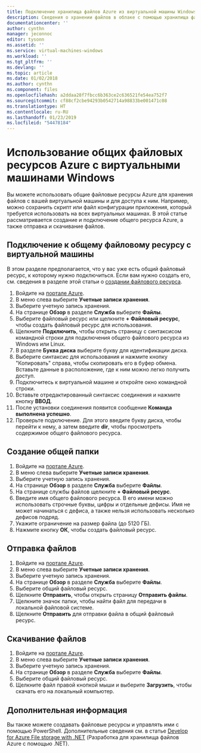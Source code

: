 ```yaml
---
title: Подключение хранилища файлов Azure из виртуальной машины Windows в Azure | Документация Майкрософт
description: Сведения о хранении файлов в облаке с помощью хранилища файлов Azure и подключение общих облачных файловых ресурсов из виртуальной машины Azure.
documentationcenter: ''
author: cynthn
manager: jeconnoc
editor: tysonn
ms.assetid: ''
ms.service: virtual-machines-windows
ms.workload: ''
ms.tgt_pltfrm: ''
ms.devlang: ''
ms.topic: article
ms.date: 01/02/2018
ms.author: cynthn
ms.component: files
ms.openlocfilehash: a2ddaa28f7fbcc6b363ce2c636521fe54ea752f7
ms.sourcegitcommit: cf88cf2cbe94293b0542714a98833be001471c08
ms.translationtype: HT
ms.contentlocale: ru-RU
ms.lasthandoff: 01/23/2019
ms.locfileid: "54478184"
---
```

# <a name="use-azure-file-shares-with-windows-vms"></a>Использование общих файловых ресурсов Azure с виртуальными машинами Windows 

Вы можете использовать общие файловые ресурсы Azure для хранения файлов с вашей виртуальной машины и для доступа к ним. Например, можно сохранить скрипт или файл конфигурации приложения, который требуется использовать на всех виртуальных машинах. В этой статье рассматривается создание и подключение общего ресурса Azure, а также отправка и скачивание файлов.

## <a name="connect-to-a-file-share-from-a-vm"></a>Подключение к общему файловому ресурсу с виртуальной машины

В этом разделе предполагается, что у вас уже есть общий файловый ресурс, к которому нужно подключиться. Если вам нужно создать его, см. сведения в разделе этой статьи о [создании файлового ресурса](#create-a-file-share).

1. Войдите на [портале Azure](https://portal.azure.com).
2. В меню слева выберите **Учетные записи хранения**.
3. Выберите учетную запись хранения.
4. На странице **Обзор** в разделе **Служба** выберите **Файлы**.
5. Выберите файловый ресурс или щелкните **+ Файловый ресурс**, чтобы создать файловый ресурс для использования.
6. Щелкните **Подключить**, чтобы открыть страницу с синтаксисом командной строки для подключения общего файлового ресурса из Windows или Linux.
7. В разделе **Буква диска** выберите букву для идентификации диска.
8. Выберите синтаксис для использования и нажмите кнопку "Копировать" справа, чтобы скопировать его в буфер обмена. Вставьте данные в расположение, где к ним можно легко получить доступ. 
8. Подключитесь к виртуальной машине и откройте окно командной строки.
9. Вставьте отредактированный синтаксис соединения и нажмите кнопку **ВВОД**.
10. После установки соединения появится сообщение **Команда выполнена успешно**.
11. Проверьте подключение. Для этого введите букву диска, чтобы перейти к нему, а затем введите **dir**, чтобы просмотреть содержимое общего файлового ресурса.



## <a name="create-a-file-share"></a>Создание общей папки 
1. Войдите на [портале Azure](https://portal.azure.com).
2. В меню слева выберите **Учетные записи хранения**.
3. Выберите учетную запись хранения.
4. На странице **Обзор** в разделе **Служба** выберите **Файлы**.
5. На странице службы файлов щелкните **+ Файловый ресурс**.
6. Введите имя общего файлового ресурса. В его имени можно использовать строчные буквы, цифры и отдельные дефисы. Имя не может начинаться с дефиса, а также нельзя использовать несколько дефисов подряд. 
7. Укажите ограничение на размер файла (до 5120 ГБ).
8. Нажмите кнопку **ОК**, чтобы создать файловый ресурс.
   
## <a name="upload-files"></a>Отправка файлов
1. Войдите на [портале Azure](https://portal.azure.com).
2. В меню слева выберите **Учетные записи хранения**.
3. Выберите учетную запись хранения.
4. На странице **Обзор** в разделе **Служба** выберите **Файлы**.
5. Выберите общий файловый ресурс.
6. Щелкните **Отправить**, чтобы открыть страницу **Отправить файлы**.
7. Щелкните значок папки, чтобы найти файл для передачи в локальной файловой системе.   
8. Щелкните **Отправить** для отправки файла в общий файловый ресурс.

## <a name="download-files"></a>Скачивание файлов
1. Войдите на [портале Azure](https://portal.azure.com).
2. В меню слева выберите **Учетные записи хранения**.
3. Выберите учетную запись хранения.
4. На странице **Обзор** в разделе **Служба** выберите **Файлы**.
5. Выберите общий файловый ресурс.
6. Щелкните файл правой кнопкой мыши и выберите **Загрузить**, чтобы скачать его на локальный компьютер.
   

## <a name="next-steps"></a>Дополнительная информация

Вы также можете создавать файловые ресурсы и управлять ими с помощью PowerShell. Дополнительные сведения см. в статье [Develop for Azure File storage with .NET](../../storage/files/storage-dotnet-how-to-use-files.md) (Разработка для хранилища файлов Azure с помощью .NET).
